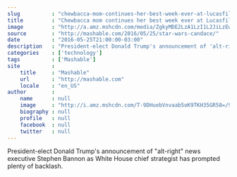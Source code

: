 ```yaml
---
slug          : "chewbacca-mom-continues-her-best-week-ever-at-lucasfilm-hq"
title         : "Chewbacca mom continues her best week ever at Lucasfilm HQ"
image         : "http://a.amz.mshcdn.com/media/ZgkyMDE2LzA1LzI1L2JiLzEwOGU4MGQxMTIzLmM2NGE5LmpwZwpwCXRodW1iCTEyMDB4NjMwCmUJanBn/dd97e64d/ebb/108e80d1123541aaab905029d389d806.jpg"
source        : "http://mashable.com/2016/05/25/star-wars-candace/"
date          : "2016-05-25T21:00:00-03:00"
description   : "President-elect Donald Trump's announcement of 'alt-right' news executive Stephen Bannon as White House chief strategist has prompted plenty of backlash."
categories    : ['technology']
tags          : ['Mashable']
site          :
    title     : "Mashable"
    url       : "http://mashable.com"
    locale    : "en_US"
author        :
    name      : null
    image     : "http://i.amz.mshcdn.com/T-9DHuebVnvaab5oK9TKH35GR58=/90x90/2016%2F10%2F18%2F6f%2F2016101865slbw.6b8ca.6b5d9.jpg"
    biography : null
    profile   : null
    facebook  : null
    twitter   : null
---
```


President-elect Donald Trump's announcement of "alt-right" news executive Stephen Bannon as White House chief strategist has prompted plenty of backlash.
